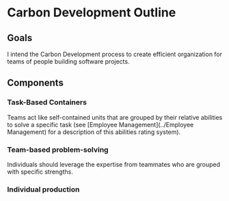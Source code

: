 # Carbon Development Outline
## Goals
I intend the Carbon Development process to create efficient organization for teams of people building software projects.

## Components

### Task-Based Containers
Teams act like self-contained units that are grouped by their relative abilities to solve a specific task (see [Employee Management](../Employee Management) for a description of this abilities rating system).

### Team-based problem-solving
Individuals should leverage the expertise from teammates who are grouped with specific strengths.

### Individual production